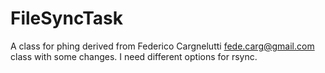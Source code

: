 FileSyncTask
============

A class for phing derived from Federico Cargnelutti fede.carg@gmail.com class with some changes.
I need different options for rsync.

